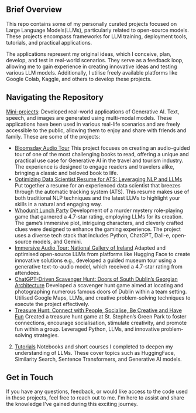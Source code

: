 ## Brief Overview
This repo contains some of my personally curated projects focused on Large Language Models(LLMs), particularly related to open-source models. These projects encompass frameworks for LLM training, deployment tools, tutorials, and practical applications.

The applications represent my original ideas, which I conceive, plan, develop, and test in real-world scenarios. They serve as a feedback loop, allowing me to gain experience in creating innovative ideas and testing various LLM models. Additionally, I utilise freely available platforms like Google Colab, Kaggle, and others to develop these projects.

## Navigating the Repository

[Mini-projects](https://github.com/piushvaish/large-language-models/tree/main/mini-projects): Developed real-world applications of Generative AI. Text, speech, and images are generated using multi-modal models. These applications have been used in various real-life scenarios and are freely accessible to the public, allowing them to enjoy and share with friends and family. These are some of the projects:

* [Bloomsday Audio Tour](https://github.com/piushvaish/large-language-models/tree/main/mini-projects/text-to-speech/bloomsday_2024) This project focuses on creating an audio-guided tour of one of the most challenging books to read, offering a unique and practical use case for Generative AI in the travel and tourism industry. The experience is designed to engage readers and travelers alike, bringing a classic and beloved book to life.
* [Optimizing Data Scientist Resume for ATS: Leveraging NLP and LLMs](https://github.com/piushvaish/large-language-models/tree/main/mini-projects/application-tracking-system) Put together a resume for an experienced data scientist that breezes through the automatic tracking system (ATS). This resume makes use of both traditional NLP techniques and the latest LLMs to highlight your skills in a natural and engaging way.
* [Whodunit Lunch Party](https://github.com/piushvaish/large-language-models/blob/main/mini-projects/game-development/Whodunit-Challenges-Share-20240413T055534Z-001.zip)
Development of a murder mystery role-playing game that garnered a 4.7-star rating, employing LLMs for its creation. The game’s immersive plot, intriguing characters, and cleverly crafted clues were designed to enhance the gaming experience. The project uses a diverse tech stack that includes Python, ChatGPT, Dall-e, open-source models, and Gemini.
* [Immersive Audio Tour: National Gallery of Ireland](https://github.com/piushvaish/large-language-models/tree/main/mini-projects/text-to-speech/ngi-highlight-tour) Adapted and optimised open-source LLMs from platforms like Hugging Face to create innovative solutions e.g., developed a guided museum tour using a generative text-to-audio model, which received a 4.7-star rating from attendees.
* [ChatGPT-Driven Scavenger Hunt: Doors of South Dublin’s Georgian Architecture](https://github.com/piushvaish/large-language-models/blob/main/mini-projects/game-development/Doors%20of%20South%20Dublin%E2%80%99s%20Georgian%20Architecture.docx)
Developed a scavenger hunt game aimed at locating and photographing numerous famous doors of Dublin within a team setting. Utilised Google Maps, LLMs, and creative problem-solving techniques to execute the project effectively.
* [Treasure Hunt: Connect with People, Socialise, Be Creative and Have Fun](https://drive.google.com/file/d/17C91HPZo-7cF3vfHBpn6B5epbviqJoP0/view)
Created a treasure hunt game at St. Stephen’s Green Park to foster connections, encourage socialisation, stimulate creativity, and promote fun within a group. Leveraged Python, LLMs, and innovative problem-solving strategies.

2. [Tutorials](https://github.com/piushvaish/large-language-models/tree/main/open-source-models) Notebooks and short courses I completed to deepen my understanding of LLMs. These cover topics such as HuggingFace, Similarity Search, Sentence Transformers, and Generative AI models.

## Get in Touch
If you have any questions, feedback, or would like access to the code used in these projects, feel free to reach out to me. I'm here to assist and share the knowledge I've gained during this exciting journey.

